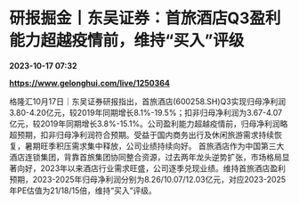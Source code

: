 # 研报掘金丨东吴证券：首旅酒店Q3盈利能力超越疫情前，维持“买入”评级

**2023-10-17 07:32**

**https://www.gelonghui.com/live/1250364**

格隆汇10月17日｜东吴证券研报指出，首旅酒店(600258.SH)Q3实现归母净利润3.80-4.20亿元，较2019年同期增长8.1%-19.5%；扣非归母净利润为3.67-4.07亿元，较2019年同期增长3.8%-15.1%。公司盈利能力超越疫情前，归母净利润略超预期，扣非归母净利润符合预期。受益于国内商务出行及休闲旅游需求持续恢复，暑期旺季积压需求集中释放，公司业绩持续向好。 首旅酒店作为中国第三大酒店连锁集团，背靠首旅集团协同整合资源，过去两年龙头逆势扩张，市场格局显著向好，2023年以来酒店行业需求旺盛，公司逐季兑现业绩。维持首旅酒店盈利预期，2023-2025年归母净利润分别为8.26/10.07/12.03亿元，对应2023-2025年PE估值为21/18/15倍，维持“买入”评级。